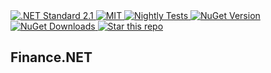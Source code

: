 <a href="#">
    <img src="https://img.shields.io/badge/.NET%20Standard-2.1-blue" alt=".NET Standard 2.1">
</a>
<a href="./LICENSE">
    <img src="https://img.shields.io/badge/License-MIT-blue.svg" alt="MIT">
</a>
<a href="https://github.com/thorstenalpers/Finance.NET/actions/workflows/dotnet-build-and-test.yml">
    <img src="https://github.com/thorstenalpers/Finance.NET/actions/workflows/dotnet-build-and-test.yml/badge.svg" alt="Nightly Tests">
</a>
<a href="https://www.nuget.org/packages/Finance.NET">
    <img src="https://img.shields.io/nuget/v/Finance.NET.svg" alt="NuGet Version">
</a>
<a href="https://www.nuget.org/packages/Finance.NET">
    <img src="https://img.shields.io/nuget/dt/Finance.NET.svg" alt="NuGet Downloads">
</a>
<a href="https://github.com/thorstenalpers/Finance.NET" target="new">
    <img border="0" src="https://img.shields.io/github/stars/thorstenalpers/Finance.NET.svg?style=social&label=Star&maxAge=60" alt="Star this repo">
</a>


## Finance.NET
